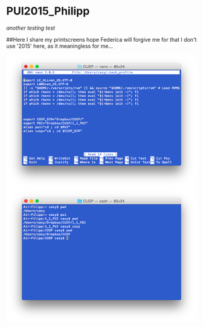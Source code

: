 # PUI2015_Philipp
*another testing test*

##Here I share my printscreens
hope Federica will forgive me for that I don't use '2015' here, as it meaningless for me...

![bash_profile](img/Screenshot1.png)
![usinc those commands](img/Screenshot.png)
